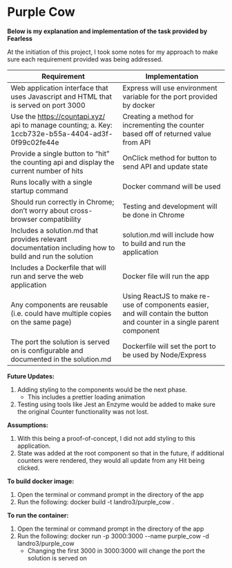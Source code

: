 # Purple Cow
**Below is my explanation and implementation of the task provided by Fearless**

At the initiation of this project, I took some notes for my approach to make sure each requirement provided was being addressed.

| Requirement | Implementation |
| ----------- | -------------- |
| Web application interface that uses Javascript and HTML that is served on port 3000 | Express will use environment variable for the port provided by docker |
| Use the https://countapi.xyz/ api to manage counting; a. Key: 1ccb732e-b55a-4404-ad3f-0f99c02fe44e | Creating a method for incrementing the counter based off of returned value from API |
| Provide a single button to “hit” the counting api and display the current number of hits | OnClick method for button to send API and update state|
| Runs locally with a single startup command | Docker command will be used |
| Should run correctly in Chrome; don’t worry about cross-browser compatibility | Testing and development will be done in Chrome | 
| Includes a solution.md that provides relevant documentation including how to build and run the solution | solution.md will include how to build and run the application |
| Includes a Dockerfile that will run and serve the web application | Docker file will run the app |
| Any components are reusable (i.e. could have multiple copies on the same page) | Using ReactJS to make re-use of components easier, and will contain the button and counter in a single parent component |
| The port the solution is served on is configurable and documented in the solution.md | Dockerfile will set the port to be used by Node/Express |

**Future Updates:**
1. Adding styling to the components would be the next phase.
    - This includes a prettier loading animation
2. Testing using tools like Jest an Enzyme would be added to make sure the original Counter functionality was not lost.

**Assumptions:**
1. With this being a proof-of-concept, I did not add styling to this application.
2. State was added at the root component so that in the future, if additional counters were rendered, they would all update from any Hit being clicked.

**To build docker image:**
1. Open the terminal or command prompt in the directory of the app
2. Run the following: docker build -t landro3/purple_cow .

**To run the container:**
1. Open the terminal or command prompt in the directory of the app
2. Run the following: docker run -p 3000:3000 --name purple_cow -d landro3/purple_cow
    - Changing the first 3000 in 3000:3000 will change the port the solution is served on
